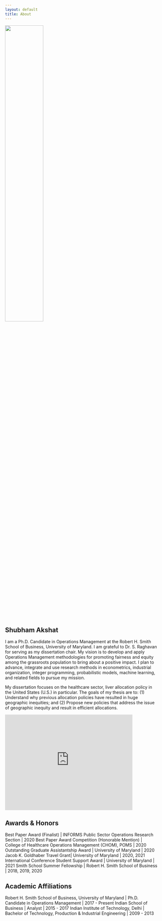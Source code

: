 ```yaml
---
layout: default
title: About
---
```


<img class="center" src="{{ site.baseurl }}public/profile.jpeg" width="50%"/>

## Shubham Akshat

I am a Ph.D. Candidate in Operations Management at the Robert H. Smith School of Business, University of Maryland. I am grateful to Dr. S. Raghavan for serving as my dissertation chair. My vision is to develop and apply Operations Management methodologies for promoting fairness and equity among the grassroots population to bring about a positive impact. I plan to advance, integrate and use research methods in econometrics, industrial organization, integer programming, probabilistic models, machine learning, and related fields to pursue my mission.

My dissertation focuses on the healthcare sector, liver allocation policy in the United States (U.S.) in particular. The goals of my thesis are to: (1) Understand why previous allocation policies have resulted in huge geographic inequities; and (2) Propose new policies that address the issue of geographic inequity and result in efficient allocations.

<iframe class="center" width="420" height="315" src="https://www.dropbox.com/s/58ehmmu64o4v4ak/video1738509278.mp4?raw=1" style="display: block;" frameborder="0" allowfullscreen="true"></iframe>

## Awards & Honors

Best Paper Award (Finalist) | INFORMS Public Sector Operations Research Section | 2020
Best Paper Award Competition (Honorable Mention) | College of Healthcare Operations Management (CHOM), POMS | 2020
Outstanding Graduate Assistantship Award | University of Maryland | 2020
Jacob K. Goldhaber Travel Grant| University of Maryland | 2020, 2021
International Conference Student Support Award | University of Maryland | 2021
Smith School Summer Fellowship | Robert H. Smith School of Business | 2018, 2019, 2020

## Academic Affiliations

Robert H. Smith School of Business, University of Maryland | Ph.D. Candidate in Operations Management | 2017 - Present
Indian School of Business | Analyst | 2015 - 2017
Indian Institute of Technology, Delhi | Bachelor of Technology, Production & Industrial Engineering | 2009 - 2013
